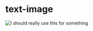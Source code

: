 # text-image

![I should really use this for something](https://muan-text-image.herokuapp.com/title?v=2&text=I%20should%20really%20use%20this%0Afor%20something&size=84)